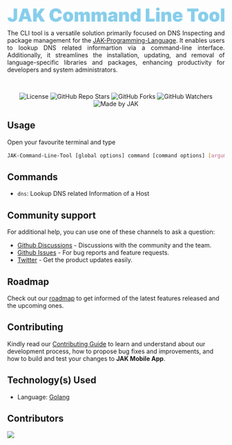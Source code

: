 <br />

<div align=center>

![Title](https://raw.githubusercontent.com/Jonak-Adipta-Kalita/JAK-Command-Line-Tool/main/assets/title.png)

</div>

<div align=justify>

The CLI tool is a versatile solution primarily focused on DNS Inspecting and package management for the [JAK-Programming-Language](https://github.com/Jonak-Adipta-Kalita/JAK-Programming-Language). It enables users to lookup DNS related informartion via a command-line interface. Additionally, it streamlines the installation, updating, and removal of language-specific libraries and packages, enhancing productivity for developers and system administrators.

</div>

<br />

<div align=center>

![License](https://img.shields.io/github/license/Jonak-Adipta-Kalita/JAK-Command-Line-Tool?style=for-the-badge)
![GitHub Repo Stars](https://img.shields.io/github/stars/Jonak-Adipta-Kalita/JAK-Command-Line-Tool?style=for-the-badge)
![GitHub Forks](https://img.shields.io/github/forks/Jonak-Adipta-Kalita/JAK-Command-Line-Tool?style=for-the-badge)
![GitHub Watchers](https://img.shields.io/github/watchers/Jonak-Adipta-Kalita/JAK-Command-Line-Tool?style=for-the-badge)
![Made by JAK](https://img.shields.io/badge/BeastNight%20TV-Made%20by%20JAK-blue?style=for-the-badge)

</div>

## Usage

Open your favourite terminal and type

```bash
JAK-Command-Line-Tool [global options] command [command options] [arguments...]
```

## Commands

-   `dns`: Lookup DNS related Information of a Host

## Community support

For additional help, you can use one of these channels to ask a question:

-   [Github Discussions](https://github.com/Jonak-Adipta-Kalita/JAK-Command-Line-Tool/discussions) - Discussions with the community and the team.
-   [Github Issues](https://github.com/Jonak-Adipta-Kalita/JAK-Command-Line-Tool/issues) - For bug reports and feature requests.
-   [Twitter](https://twitter.com/AdiptaJonak) - Get the product updates easily.

## Roadmap

Check out our [roadmap](https://github.com/users/Jonak-Adipta-Kalita/projects/14) to get informed of the latest features released and the upcoming ones.

## Contributing

Kindly read our [Contributing Guide](CONTRIBUTING.md) to learn and understand about our development process, how to propose bug fixes and improvements, and how to build and test your changes to **JAK Mobile App**.

## Technology(s) Used

-   Language: [Golang](https://golang.org/)

## Contributors

<a href = "https://github.com/Jonak-Adipta-Kalita/JAK-Command-Line-Tool/graphs/contributors">
	<img src = "https://contrib.rocks/image?repo=Jonak-Adipta-Kalita/JAK-Command-Line-Tool"/>
</a>
